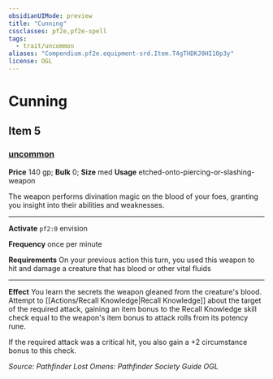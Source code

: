 ```yaml
---
obsidianUIMode: preview
title: "Cunning"
cssclasses: pf2e,pf2e-spell
tags:
  - trait/uncommon
aliases: "Compendium.pf2e.equipment-srd.Item.T4gTHDKJ0HI10p3y"
license: OGL
---
```

# Cunning
## Item 5
### [uncommon](uncommon "Uncommon Rarity Trait")


**Price** 140 gp; 
**Bulk** 0; **Size** med
**Usage** etched-onto-piercing-or-slashing-weapon

The weapon performs divination magic on the blood of your foes, granting you insight into their abilities and weaknesses.

* * *

**Activate** `pf2:0` envision

**Frequency** once per minute

**Requirements** On your previous action this turn, you used this weapon to hit and damage a creature that has blood or other vital fluids

* * *

**Effect** You learn the secrets the weapon gleaned from the creature's blood. Attempt to [[Actions/Recall Knowledge|Recall Knowledge]] about the target of the required attack, gaining an item bonus to the Recall Knowledge skill check equal to the weapon's item bonus to attack rolls from its potency rune.

If the required attack was a critical hit, you also gain a +2 circumstance bonus to this check.

*Source: Pathfinder Lost Omens: Pathfinder Society Guide*
*OGL*